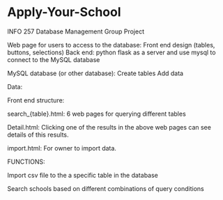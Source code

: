 # Apply-Your-School
INFO 257 Database Management Group Project

Web page for users to access to the database:
Front end design (tables, buttons, selections)
Back end: python flask as a server and use mysql to connect to the MySQL database

MySQL database (or other database):
Create tables
Add data

Data:


Front end structure:

search_{table}.html: 6 web pages for querying different tables

Detail.html: Clicking one of the results in the above web pages can see details of this results.

import.html: For owner to import data.

FUNCTIONS:

Import csv file to the a specific table in the database

Search schools based on different combinations of query conditions
